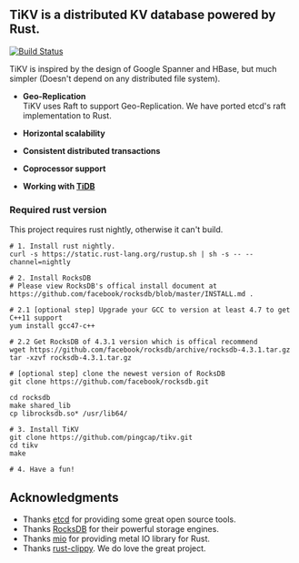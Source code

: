 ## TiKV is a distributed KV database powered by Rust.


[![Build Status](https://travis-ci.org/pingcap/tikv.svg?branch=master)](https://travis-ci.org/pingcap/tikv)


TiKV is inspired by the design of Google Spanner and HBase, but much simpler (Doesn't depend on any distributed file system).

- __Geo-Replication__  
TiKV uses Raft to support Geo-Replication. We have ported etcd's raft implementation to Rust.


- __Horizontal scalability__  


- __Consistent distributed transactions__  


- __Coprocessor support__  


- __Working with [TiDB](https://github.com/pingcap/tidb)__  

### Required rust version

This project requires rust nightly, otherwise it can't build.

```
# 1. Install rust nightly.
curl -s https://static.rust-lang.org/rustup.sh | sh -s -- --channel=nightly

# 2. Install RocksDB
# Please view RocksDB's offical install document at https://github.com/facebook/rocksdb/blob/master/INSTALL.md .

# 2.1 [optional step] Upgrade your GCC to version at least 4.7 to get C++11 support
yum install gcc47-c++ 

# 2.2 Get RocksDB of 4.3.1 version which is offical recommend
wget https://github.com/facebook/rocksdb/archive/rocksdb-4.3.1.tar.gz
tar -xzvf rocksdb-4.3.1.tar.gz

# [optional step] clone the newest version of RocksDB
git clone https://github.com/facebook/rocksdb.git

cd rocksdb
make shared_lib
cp librocksdb.so* /usr/lib64/

# 3. Install TiKV
git clone https://github.com/pingcap/tikv.git
cd tikv
make

# 4. Have a fun!
```

## Acknowledgments
- Thanks [etcd](https://github.com/coreos/etcd) for providing some great open source tools.
- Thanks [RocksDB](https://github.com/facebook/rocksdb) for their powerful storage engines.
- Thanks [mio](https://github.com/carllerche/mio) for providing metal IO library for Rust.
- Thanks [rust-clippy](https://github.com/Manishearth/rust-clippy). We do love the great project. 
